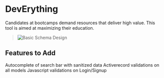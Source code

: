 DevErything
===========

Candidates at bootcamps demand resources that deliver high value.  This tool is aimed at maximizing their education.


> ![Basic Schema Design](http://i.imgur.com/fYWhE3T.png)

## Features to Add

Autocomplete of search bar with sanitized data
Activerecord validations on all models
Javascript validations on Login/Signup
